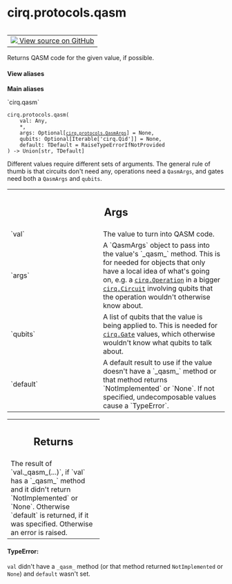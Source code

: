 <div itemscope itemtype="http://developers.google.com/ReferenceObject">
<meta itemprop="name" content="cirq.protocols.qasm" />
<meta itemprop="path" content="Stable" />
</div>

# cirq.protocols.qasm

<!-- Insert buttons and diff -->

<table class="tfo-notebook-buttons tfo-api" align="left">

<td>
  <a target="_blank" href="https://github.com/quantumlib/cirq/tree/master/cirq/protocols/qasm.py">
    <img src="https://www.tensorflow.org/images/GitHub-Mark-32px.png" />
    View source on GitHub
  </a>
</td>
</table>



Returns QASM code for the given value, if possible.

<section class="expandable">
  <h4 class="showalways">View aliases</h4>
  <p>
<b>Main aliases</b>
<p>`cirq.qasm`</p>
</p>
</section>

<pre class="devsite-click-to-copy prettyprint lang-py tfo-signature-link">
<code>cirq.protocols.qasm(
    val: Any,
    *,
    args: Optional[<a href="../../cirq/protocols/QasmArgs.md"><code>cirq.protocols.QasmArgs</code></a>] = None,
    qubits: Optional[Iterable['cirq.Qid']] = None,
    default: TDefault = RaiseTypeErrorIfNotProvided
) -> Union[str, TDefault]
</code></pre>



<!-- Placeholder for "Used in" -->

Different values require different sets of arguments. The general rule of
thumb is that circuits don't need any, operations need a `QasmArgs`, and
gates need both a `QasmArgs` and `qubits`.

<!-- Tabular view -->
 <table class="responsive fixed orange">
<colgroup><col width="214px"><col></colgroup>
<tr><th colspan="2"><h2 class="add-link">Args</h2></th></tr>

<tr>
<td>
`val`
</td>
<td>
The value to turn into QASM code.
</td>
</tr><tr>
<td>
`args`
</td>
<td>
A `QasmArgs` object to pass into the value's `_qasm_` method.
This is for needed for objects that only have a local idea of what's
going on, e.g. a <a href="../../cirq/ops/Operation.md"><code>cirq.Operation</code></a> in a bigger <a href="../../cirq/circuits/Circuit.md"><code>cirq.Circuit</code></a>
involving qubits that the operation wouldn't otherwise know about.
</td>
</tr><tr>
<td>
`qubits`
</td>
<td>
A list of qubits that the value is being applied to. This is
needed for <a href="../../cirq/ops/Gate.md"><code>cirq.Gate</code></a> values, which otherwise wouldn't know what
qubits to talk about.
</td>
</tr><tr>
<td>
`default`
</td>
<td>
A default result to use if the value doesn't have a
`_qasm_` method or that method returns `NotImplemented` or
`None`. If not specified, undecomposable values cause a `TypeError`.
</td>
</tr>
</table>



<!-- Tabular view -->
 <table class="responsive fixed orange">
<colgroup><col width="214px"><col></colgroup>
<tr><th colspan="2"><h2 class="add-link">Returns</h2></th></tr>
<tr class="alt">
<td colspan="2">
The result of `val._qasm_(...)`, if `val` has a `_qasm_`
method and it didn't return `NotImplemented` or `None`. Otherwise
`default` is returned, if it was specified. Otherwise an error is
raised.
</td>
</tr>

</table>



#### TypeError:

`val` didn't have a `_qasm_` method (or that method returned
`NotImplemented` or `None`) and `default` wasn't set.
